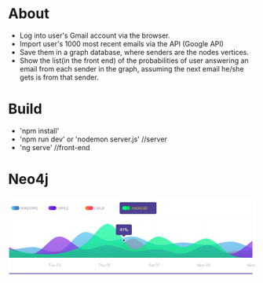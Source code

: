 # About

- Log into user's Gmail account via the browser.
- Import user's 1000 most recent emails via the API (Google API)
- Save them in a graph database, where senders are the nodes vertices.
- Show the list(in the front end) of the probabilities of user answering an email from each sender in the graph, assuming the next email he/she gets is from that sender.

# Build

- 'npm install'
- 'npm run dev' or 'nodemon server.js' //server
- 'ng serve' //front-end


 # Neo4j

<!-- Badges -->
<p align="center">
<img src="https://github.com/skyroot1000/d3js-area-chart/blob/master/Untitled.png?raw=true" width="800" alt="Built with AngularDart">
</p>
